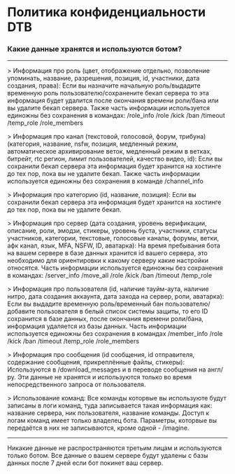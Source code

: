# Политика конфиденциальности DTB
### Какие данные хранятся и используются ботом?
___
\> Информация про роль (цвет, отображение отдельно, позволение упоминать, название, разрешения, позиция, id, участники, дата создания, права): Если вы назначите начальную роль/выдадите временную роль пользователю/сохранените бекап сервера то эта информация будет удалится после окончания времени роли/бана или вы удалите бекап сервера. Также часть информации используется единожны без сохранения в командах: /role_info /role /kick /ban /timeout /temp_role /role_members

\> Информация про канал (текстовой, голосовой, форум, трибуна) (категория, название, nsfw, позиция, медленный режим, автоматическое архивирование веток, медленный режим в ветках, битрейт, rtc регион, лимит пользователей, качество видео, id): Если вы сохранили бекап сервера эта информация будет хранится на хостинге до тех пор, пока вы не удалите бекап. Также часть информации используется единожны без сохранения в команде /channel_info

\> Информация про категорию (id, название, позиция): Если вы сохранили бекап сервера эта информация будет хранится на хостинге до тех пор, пока вы не удалите бекап.

\> Информация про сервер (дата создания, уровень верификации, описание, роли, эмодзи, стикеры, уровень буста, участники, статусы участников, категории, текстовые, голосовые каналы, форумы, ветки, афк канал, язык, MFA, NSFW, ID, аватарка): На время пребывания бота на вашем сервере в базе данных хранится id вашего сервера, это необходимо для ориентировки к какому серверу какие настройки относятся. Часть информации используется единожны без сохранения в командах: /server_info /move_all /role /kick /ban /timeout /temp_role

\> Информация про пользователя (id, наличие тауйм-аута, наличие нитро, дата создания аккаунта, дата захода на сервер, роли, аватарка): Если вы выдадите временную роль/временный бан пользователю/добавите пользователя в белый список системы защиты, то его ID сохранится в базе данных, после окончания времени роли/бана, информация удаляется из базы данных. Часть информации используется единожны без сохранения в командах /member_info /role /kick /ban /timeout /temp_role /role_members

\> Информация про сообщения (id сообщения, id отправителя, содержание сообщения, прикреплённые файлы, стикеры): Используются в /download_messages и в переводе сообщения на англ/ру. Эти данные не хранятся и используются только во время непосредственного запроса от пользователя.

\> Использование команд: Все команды которвые вы используюте будут записаны в логи команд, туда записывается такая информация как: название сервера, ник пользователя, название команды. Доступ к логам команд имеет только владелец бота. Параметры, которвые вы передаётся в них не записываются, кроме одной - /imagine.
___
Никакие данные не распространяются третьим лицам и используются только ботом. Все данные о вашем сервере будут удалены с базы данных после 7 дней если бот покинет ваш сервер.

